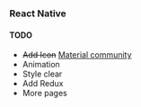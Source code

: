 ### React Native

#### TODO

- ~~Add Icon~~ [Material community](https://static.enapter.com/rn/icons/material-community.html)
- Animation
- Style clear
- Add Redux
- More pages
